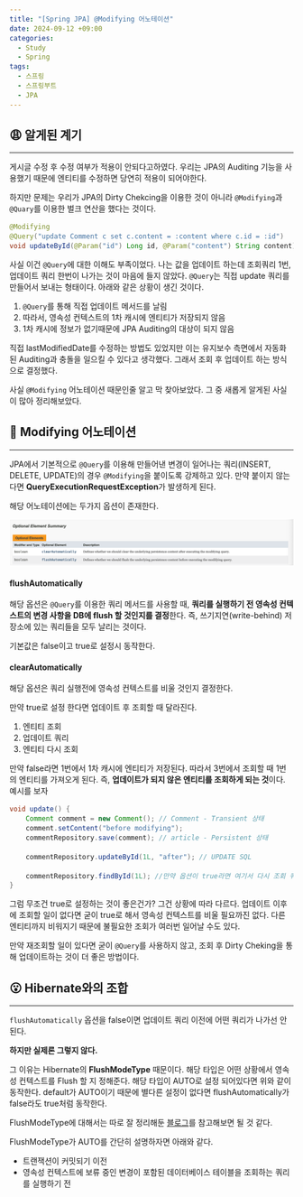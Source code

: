 ```yaml
---
title: "[Spring JPA] @Modifying 어노테이션"
date: 2024-09-12 +09:00
categories:
  - Study
  - Spring
tags:
  - 스프링
  - 스프링부트
  - JPA
---
```

## 😩 알게된 계기
---
게시글 수정 후 수정 여부가 적용이 안되다고하였다. 우리는 JPA의 Auditing 기능을 사용했기 때문에 엔티티를 수정하면 당연히 적용이 되어야한다.

하지만 문제는 우리가 JPA의 Dirty Chekcing을 이용한 것이 아니라 `@Modifying`과 `@Quary`를 이용한 벌크 연산을 했다는 것이다.

```java
@Modifying
@Query("update Comment c set c.content = :content where c.id = :id")
void updateById(@Param("id") Long id, @Param("content") String content);
```

사실 이건 `@Query`에 대한 이해도 부족이었다. 나는 값을 업데이트 하는데 조회쿼리 1번, 업데이트 쿼리 한번이 나가는 것이 마음에 들지 않았다. `@Query`는 직접 update 쿼리를 만들어서 보내는 형태이다. 아래와 같은 상황이 생긴 것이다.

1. `@Query`를 통해 직접 업데이트 메서드를 날림
2. 따라서, 영속성 컨텍스트의 1차 캐시에 엔티티가 저장되지 않음
3. 1차 캐시에 정보가 없기때문에 JPA Auditing의 대상이 되지 않음

직접 lastModifiedDate를 수정하는 방법도 있었지만 이는 유지보수 측면에서 자동화된 Auditing과 충돌을 일으킬 수 있다고 생각했다. 그래서 조회 후 업데이트 하는 방식으로 결정했다.

사실 `@Modifying` 어노테이션 때문인줄 알고 막 찾아보았다. 그 중 새롭게 알게된 사실이 많아 정리해보았다.

## 🧐 Modifying 어노테이션
---
JPA에서 기본적으로 `@Query`를 이용해 만들어낸 변경이 일어나는 쿼리(INSERT, DELETE, UPDATE)의 경우 `@Modifying`을 붙이도록 강제하고 있다. 만약 붙이지 않는다면 **QueryExecutionRequestException**가 발생하게 된다.

해당 어노테이션에는 두가지 옵션이 존재한다.

![](images/2024-10-04-Spring-Modifying-Auditing-2.png)
#### flushAutomatically
해당 옵션은 `@Query`를 이용한 쿼리 메서드를 사용할 때, **쿼리를 실행하기 전 영속성 컨텍스트의 변경 사항을 DB에 flush 할 것인지를 결정**한다. 즉, 쓰기지연(write-behind) 저장소에 있는 쿼리들을 모두 날리는 것이다.

기본값은 false이고 true로 설정시 동작한다.
#### clearAutomatically
해당 옵션은 쿼리 실행전에 영속성 컨텍스트를 비울 것인지 결정한다.

만약 true로 설정 한다면 업데이트 후 조회할 때 달라진다.

1. 엔티티 조회
2. 업데이트 쿼리
3. 엔티티 다시 조회

만약 false라면 1번에서 1차 캐시에 엔티티가 저장된다. 따라서 3번에서 조회할 때 1번의 엔티티를 가져오게 된다. 즉, **업데이트가 되지 않은 엔티티를 조회하게 되는 것**이다. 예시를 보자

```java
void update() {
	Comment comment = new Comment(); // Comment - Transient 상태
	comment.setContent("before modifying");
	commentRepository.save(comment); // article - Persistent 상태
	
	commentRepository.updateById(1L, "after"); // UPDATE SQL

	commentRepository.findById(1L);	//만약 옵션이 true라면 여기서 다시 조회 쿼리
}
```

그럼 무조건 true로 설정하는 것이 좋은건가? 그건 상황에 따라 다르다. 업데이트 이후에 조회할 일이 없다면 굳이 true로 해서 영속성 컨텍스트를 비울 필요까진 없다. 다른 엔티티까지 비워지기 때문에 불필요한 조회가 여러번 일어날 수도 있다.

만약 재조회할 일이 있다면 굳이 `@Query`를 사용하지 않고, 조회 후 Dirty Cheking을 통해 업데이트하는 것이 더 좋은 방법이다.

## 😮 Hibernate와의 조합
---
`flushAutomatically` 옵션을 false이면 업데이트 쿼리 이전에 어떤 쿼리가 나가선 안된다.

**하지만 실제론 그렇지 않다.**

그 이유는 Hibernate의 **FlushModeType** 때문이다. 해당 타입은 어떤 상황에서 영속성 컨텍스트를 Flush 할 지 정해준다. 해당 타입이 AUTO로 설정 되어있다면 위와 같이 동작한다. default가 AUTO이기 때문에 별다른 설정이 없다면 flushAutomatically가 false라도 true처럼 동작한다.

FlushModeType에 대해서는 따로 잘 정리해둔 [블로그](https://keencho.github.io/posts/jpa-flush/)를 참고해보면 될 것 같다.

FlushModeType가 AUTO를 간단히 설명하자면 아래와 같다.
- 트랜잭션이 커밋되기 이전
- 영속성 컨텍스트에 보류 중인 변경이 포함된 데이터베이스 테이블을 조회하는 쿼리를 실행하기 전